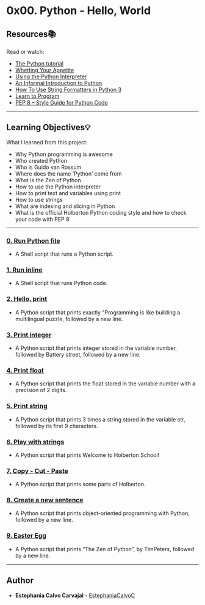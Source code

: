 # 0x00. Python - Hello, World

## Resources:books:
Read or watch:
* [The Python tutorial](https://intranet.hbtn.io/rltoken/fX5geNeDFcCtootbB_MqCQ)
* [Whetting Your Appetite](https://intranet.hbtn.io/rltoken/JnsZOCXrWDkZn6iMo1uuFg)
* [Using the Python Interpreter](https://intranet.hbtn.io/rltoken/AejXr_G-d8CSITEtpvwpRg)
* [An Informal Introduction to Python](https://intranet.hbtn.io/rltoken/lUBuPMNcox9EqJ1Q3oVesQ)
* [How To Use String Formatters in Python 3](https://intranet.hbtn.io/rltoken/z6mk3Yep2tJVSF6KsBAYrg)
* [Learn to Program](https://intranet.hbtn.io/rltoken/gYgGXOth8N16KjUpXgO1uQ)
* [PEP 8 – Style Guide for Python Code](https://intranet.hbtn.io/rltoken/BMIjFOY7HvWHSjHfNrkzPg)

---
## Learning Objectives:bulb:
What I learned from this project:

* Why Python programming is awesome
* Who created Python
* Who is Guido van Rossum
* Where does the name ‘Python’ come from
* What is the Zen of Python
* How to use the Python interpreter
* How to print text and variables using print
* How to use strings
* What are indexing and slicing in Python
* What is the official Holberton Python coding style and how to check your code with PEP 8

---

### [0. Run Python file](./0-run)
* A Shell script that runs a Python script.


### [1. Run inline](./1-run_inline)
* A Shell script that runs Python code.


### [2. Hello, print](./2-print.py)
* A Python script that prints exactly \"Programming is like building a multilingual puzzle, followed by a new line.


### [3. Print integer](./3-print_number.py)
* A Python script that prints integer stored in the variable number, followed by Battery street, followed by a new line.


### [4. Print float](./4-print_float.py)
* A Python script that prints the float stored in the variable number with a precision of 2 digits.


### [5. Print string](./5-print_string.py)
* A Python script that prints 3 times a string stored in the variable str, followed by its first 9 characters.


### [6. Play with strings](./6-concat.py)
* A Python script that prints Welcome to Holberton School!


### [7. Copy - Cut - Paste](./7-edges.py)
* A Python script that prints some parts of Holberton.


### [8. Create a new sentence](./8-concat_edges.py)
* A Python script that prints object-oriented programming with Python, followed by a new line.


### [9. Easter Egg](./9-easter_egg.py)
* A Python script that prints “The Zen of Python”, by TimPeters, followed by a new line.

<!--
### [10. Linked list cycle](./10-check_cycle.c)
* Technical interview preparation: 


### [11. Hello, write](./100-write.py)
* Write a Python script that prints exactly and that piece of art is useful - Dora Korpar, 2015-10-19, followed by a new line.


### [12. Compile](./101-compile)
* Write a script that compiles a Python script file.


### [13. ByteCode -> Python #1](./102-magic_calculation.py)
* Write the Python function def magic_calculation(a, b): that does exactly the same as the following Python bytecode:
-->
---

## Author
* **Estephania Calvo Carvajal** - [EstephaniaCalvoC](https://github.com/EstephaniaCalvoC)